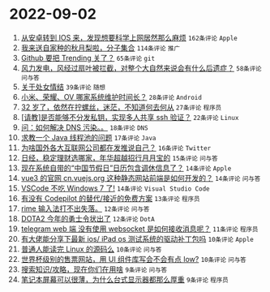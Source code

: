 # 2022-09-02

1. [从安卓转到 IOS 来，发现想要科学上网居然那么麻烦](https://www.v2ex.com/t/877193) `162条评论` `Apple`
1. [我来送自家种的秋月梨啦，分子集合](https://www.v2ex.com/t/877196) `114条评论` `推广`
1. [Github 要把 Trending 关了？](https://www.v2ex.com/t/877153) `65条评论` `git`
1. [风力发电，风经过扇叶被拦截，对整个大自然来说会有什么后遗症？](https://www.v2ex.com/t/877212) `58条评论` `问与答`
1. [关于处女情结](https://www.v2ex.com/t/877229) `39条评论` `随想`
1. [小米、荣耀、OV 哪家系统维护时间长？](https://www.v2ex.com/t/877179) `28条评论` `Android`
1. [32 岁了，依然在拧螺丝，迷茫，不知道何去何从](https://www.v2ex.com/t/877269) `27条评论` `程序员`
1. [[请教]是否能够不分发私钥，实现多人共享 ssh 验证？](https://www.v2ex.com/t/877152) `22条评论` `Linux`
1. [问：如何解决 DNS 污染。。](https://www.v2ex.com/t/877224) `18条评论` `DNS`
1. [求教一个 Java 线程池的问题](https://www.v2ex.com/t/877178) `17条评论` `Java`
1. [为啥国外各大互联网公司都在发推说自己？](https://www.v2ex.com/t/877266) `16条评论` `Twitter`
1. [日经，稳定理财选哪家，年华超越招行月月宝的](https://www.v2ex.com/t/877202) `15条评论` `问与答`
1. [现在系统自带的“中国节假日”日历包含调休信息了？](https://www.v2ex.com/t/877208) `14条评论` `Apple`
1. [vue3 的官网 cn.vuejs.org 这种静态网站前端是如何开发的？](https://www.v2ex.com/t/877184) `14条评论` `问与答`
1. [VSCode 不吃 Windows 7 了!](https://www.v2ex.com/t/877151) `14条评论` `Visual Studio Code`
1. [有没有 Codepilot 的替代/接近的免费方案](https://www.v2ex.com/t/877214) `13条评论` `程序员`
1. [rime 输入法打不出失落。](https://www.v2ex.com/t/877270) `12条评论` `问与答`
1. [DOTA2 今年的勇士令状出了](https://www.v2ex.com/t/877155) `12条评论` `DotA`
1. [telegram web 端 没有使用 websocket 是如何接收消息呢？](https://www.v2ex.com/t/877227) `11条评论` `程序员`
1. [有大佬能分享下最新 ios/ iPad os 测试系统的驱动补丁包吗](https://www.v2ex.com/t/877271) `10条评论` `Apple`
1. [普通人能读完 Linux 的源码么](https://www.v2ex.com/t/877250) `10条评论` `问与答`
1. [世界杯级别的售票网站，用 UI 组件库写会不会有点 low?](https://www.v2ex.com/t/877207) `10条评论` `问与答`
1. [搜索知识/攻略，现在你们在用啥](https://www.v2ex.com/t/877185) `9条评论` `问与答`
1. [笔记本屏幕可以很薄，为什么台式显示器都那么厚重](https://www.v2ex.com/t/877167) `9条评论` `程序员`
